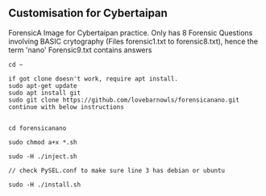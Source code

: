 
## Customisation for Cybertaipan

ForensicA Image for Cybertaipan practice.
Only has 8 Forensic Questions involving BASIC crytography (Files forensic1.txt to forensic8.txt), hence the term 'nano'
Forensic9.txt contains answers


```
cd ~

if got clone doesn't work, require apt install.
sudo apt-get update
sudo apt install git
sudo git clone https://github.com/lovebarnowls/forensicanano.git
continue with below instructions


cd forensicanano

sudo chmod a+x *.sh

sudo -H ./inject.sh

// check PySEL.conf to make sure line 3 has debian or ubuntu

sudo -H ./install.sh


